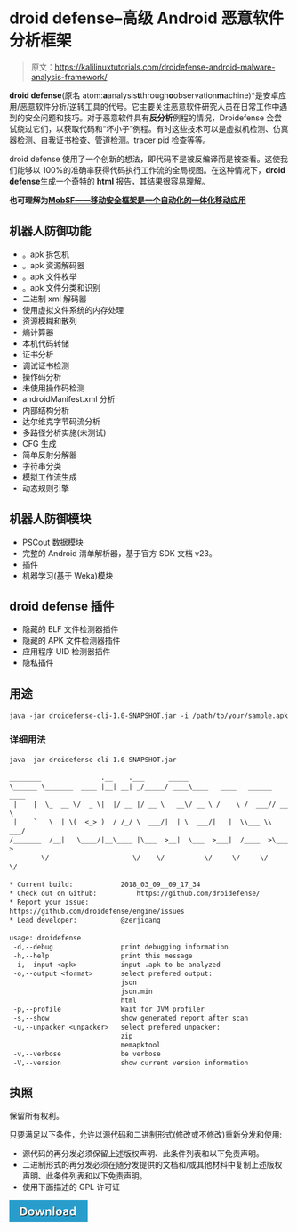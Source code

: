 # droid defense–高级 Android 恶意软件分析框架

> 原文：<https://kalilinuxtutorials.com/droidefense-android-malware-analysis-framework/>

**droid defense**(原名 atom:**a**analysis**t**through**o**observation**m**achine)*是安卓应用/恶意软件分析/逆转工具的代号。它主要关注恶意软件研究人员在日常工作中遇到的安全问题和技巧。对于恶意软件具有**反分析**例程的情况，Droidefense 会尝试绕过它们，以获取代码和“坏小子”例程。有时这些技术可以是虚拟机检测、仿真器检测、自我证书检查、管道检测。tracer pid 检查等等。

droid defense 使用了一个创新的想法，即代码不是被反编译而是被查看。这使我们能够以 100%的准确率获得代码执行工作流的全局视图。在这种情况下，**droid defense**生成一个奇特的 **html** 报告，其结果很容易理解。

**也可理解为[MobSF——移动安全框架是一个自动化的一体化移动应用](https://kalilinuxtutorials.com/mobsf-mobile-security-framework/)**

## **机器人防御功能**

*   。apk 拆包机
*   。apk 资源解码器
*   。apk 文件枚举
*   。apk 文件分类和识别
*   二进制 xml 解码器
*   使用虚拟文件系统的内存处理
*   资源模糊和散列
*   熵计算器
*   本机代码转储
*   证书分析
*   调试证书检测
*   操作码分析
*   未使用操作码检测
*   androidManifest.xml 分析
*   内部结构分析
*   达尔维克字节码流分析
*   多路径分析实施(未测试)
*   CFG 生成
*   简单反射分解器
*   字符串分类
*   模拟工作流生成
*   动态规则引擎

## **机器人防御模块**

*   PSCout 数据模块
*   完整的 Android 清单解析器，基于官方 SDK 文档 v23。
*   插件
*   机器学习(基于 Weka)模块

## **droid defense 插件**

*   隐藏的 ELF 文件检测器插件
*   隐藏的 APK 文件检测器插件
*   应用程序 UID 检测器插件
*   隐私插件

## **用途**

```
java -jar droidefense-cli-1.0-SNAPSHOT.jar -i /path/to/your/sample.apk
```

### **详细用法**

```
java -jar droidefense-cli-1.0-SNAPSHOT.jar

________               .__    .___      _____                            
\______ \_______  ____ |__| __| _/_____/ ____\____   ____   ______ ____  
 |    |  \_  __ \/  _ \|  |/ __ |/ __ \   __\/ __ \ /    \ /  ___// __ \ 
 |    `   \  | \(  <_> )  / /_/ \  ___/|  | \  ___/|   |  \\___ \\  ___/ 
/_______  /__|   \____/|__\____ |\___  >__|  \___  >___|  /____  >\___  >
        \/                     \/    \/          \/     \/     \/     \/ 

* Current build: 			2018_03_09__09_17_34
* Check out on Github: 			https://github.com/droidefense/
* Report your issue: 			https://github.com/droidefense/engine/issues
* Lead developer: 			@zerjioang

usage: droidefense
 -d,--debug                 print debugging information
 -h,--help                  print this message
 -i,--input <apk>           input .apk to be analyzed
 -o,--output <format>       select prefered output:
                            json
                            json.min
                            html
 -p,--profile               Wait for JVM profiler
 -s,--show                  show generated report after scan
 -u,--unpacker <unpacker>   select prefered unpacker:
                            zip
                            memapktool
 -v,--verbose               be verbose
 -V,--version               show current version information
```

## **执照**

保留所有权利。

只要满足以下条件，允许以源代码和二进制形式(修改或不修改)重新分发和使用:

*   源代码的再分发必须保留上述版权声明、此条件列表和以下免责声明。
*   二进制形式的再分发必须在随分发提供的文档和/或其他材料中复制上述版权声明、此条件列表和以下免责声明。
*   使用下面描述的 GPL 许可证

[![](img/d861a9096555aeb1980fc054015933d7.png)](https://github.com/droidefense/engine)